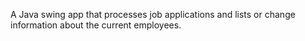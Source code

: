 A Java swing app that processes job applications and lists or change information about the current employees.
